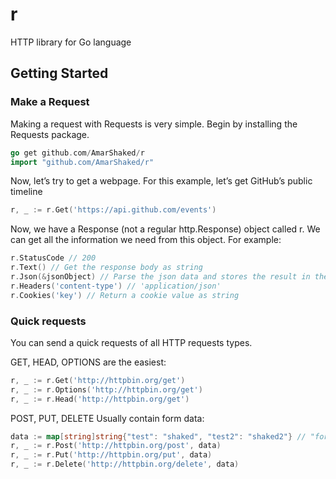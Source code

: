 # r
HTTP library for Go language

## Getting Started

### Make a Request
Making a request with Requests is very simple.
Begin by installing the Requests package.
~~~ go
go get github.com/AmarShaked/r
import "github.com/AmarShaked/r"
~~~
Now, let’s try to get a webpage. For this example, let’s get GitHub’s public timeline
~~~ go
r, _ := r.Get('https://api.github.com/events')
~~~
Now, we have a Response (not a regular http.Response) object called r. We can get all the information we need from this object.
For example:
~~~ go
r.StatusCode // 200
r.Text() // Get the response body as string
r.Json(&jsonObject) // Parse the json data and stores the result in the value pointed to by jsonObject.
r.Headers('content-type') // 'application/json'
r.Cookies('key') // Return a cookie value as string
~~~
### Quick requests
You can send a quick requests of all HTTP requests types.

GET, HEAD, OPTIONS are the easiest:
~~~ go
r, _ := r.Get('http://httpbin.org/get')
r, _ := r.Options('http://httpbin.org/get')
r, _ := r.Head('http://httpbin.org/get')
~~~

POST, PUT, DELETE Usually contain form data:
~~~ go
data := map[string]string{"test": "shaked", "test2": "shaked2"} // "form": {"test": "shaked","test2": "shaked2"}
r, _ := r.Post('http://httpbin.org/post', data)
r, _ := r.Put('http://httpbin.org/put', data)
r, _ := r.Delete('http://httpbin.org/delete', data)
~~~